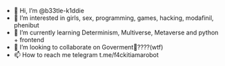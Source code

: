 - 👋 Hi, I’m @b33tle-k1ddie
- 👀 I’m interested in girls, sex, programming, games, hacking, modafinil, phenibut
- 🌱 I’m currently learning Determinism, Multiverse, Metaverse and python + frontend
- 💞️ I’m looking to collaborate on Goverment👀????(wtf)
- 📫 How to reach me telegram t.me/f4ckitiamarobot

<!---
b33tle-k1ddie/b33tle-k1ddie is a ✨ special ✨ repository because its `README.md` (this file) appears on your GitHub profile.
You can click the Preview link to take a look at your changes.
--->
